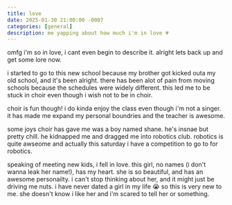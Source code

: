 ```yaml
---
title: love
date: 2025-01-30 21:00:00 -0007
categories: [general]
description: me yapping about how much i'm in love 💗
---
```


omfg i'm so in love, i cant even begin to describe it. alright lets back up and get some lore now.
 
i started to go to this new school because my brother got kicked outa my old school, and it's been alright. there has been alot of pain from moving schools because the schedules were widely different. this led me to be stuck in choir even though i wish not to be in choir. 

choir is fun though! i do kinda enjoy the class even though i'm not a singer. it has made me expand my personal boundries and the teacher is awesome. 

some joys choir has gave me was a boy named shane. he's insnae but pretty chill. he kidnapped me and dragged me into robotics club. robotics is quite awseome and actually this saturday i have a competition to go to for robotics. 

speaking of meeting new kids, i fell in love. this girl, no names (i don't wanna leak her name!), has my heart. she is so beautiful, and has an awesome personailty. i can't stop thinking about her, and it might just be driving me nuts. i have never dated a girl in my life 😭 so this is very new to me. she doesn't know i like her and i'm scared to tell her or something.
